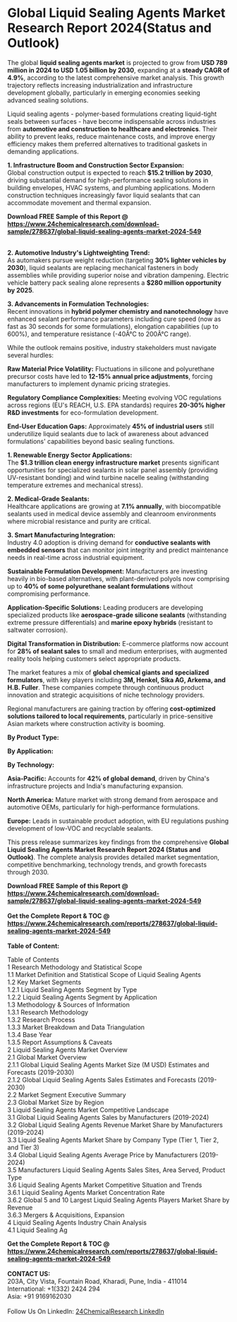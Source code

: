 <h1>Global Liquid Sealing Agents Market Research Report 2024(Status and Outlook)</h1><p>The global <strong>liquid sealing agents market</strong> is projected to grow from <strong>USD 789 million in 2024 to USD 1.05 billion by 2030</strong>, expanding at a <strong>steady CAGR of 4.9%</strong>, according to the latest comprehensive market analysis. This growth trajectory reflects increasing industrialization and infrastructure development globally, particularly in emerging economies seeking advanced sealing solutions.</p><p>Liquid sealing agents - polymer-based formulations creating liquid-tight seals between surfaces - have become indispensable across industries from <strong>automotive and construction to healthcare and electronics</strong>. Their ability to prevent leaks, reduce maintenance costs, and improve energy efficiency makes them preferred alternatives to traditional gaskets in demanding applications.</p><p><strong>1. Infrastructure Boom and Construction Sector Expansion:</strong><br>
Global construction output is expected to reach <strong>$15.2 trillion by 2030</strong>, driving substantial demand for high-performance sealing solutions in building envelopes, HVAC systems, and plumbing applications. Modern construction techniques increasingly favor liquid sealants that can accommodate movement and thermal expansion.</p><div><b>Download FREE Sample of this Report @ 
            <a href="https://www.24chemicalresearch.com/download-sample/278637/global-liquid-sealing-agents-market-2024-549">
            https://www.24chemicalresearch.com/download-sample/278637/global-liquid-sealing-agents-market-2024-549</a></b></div><br><p><strong>2. Automotive Industry's Lightweighting Trend:</strong><br>
As automakers pursue weight reduction (targeting <strong>30% lighter vehicles by 2030</strong>), liquid sealants are replacing mechanical fasteners in body assemblies while providing superior noise and vibration dampening. Electric vehicle battery pack sealing alone represents a <strong>$280 million opportunity by 2025</strong>.</p><p><strong>3. Advancements in Formulation Technologies:</strong><br>
Recent innovations in <strong>hybrid polymer chemistry and nanotechnology</strong> have enhanced sealant performance parameters including cure speed (now as fast as 30 seconds for some formulations), elongation capabilities (up to 600%), and temperature resistance (-40Â°C to 200Â°C range).</p><p>While the outlook remains positive, industry stakeholders must navigate several hurdles:</p><p><strong>Raw Material Price Volatility:</strong> Fluctuations in silicone and polyurethane precursor costs have led to <strong>12-15% annual price adjustments</strong>, forcing manufacturers to implement dynamic pricing strategies.</p><p><strong>Regulatory Compliance Complexities:</strong> Meeting evolving VOC regulations across regions (EU's REACH, U.S. EPA standards) requires <strong>20-30% higher R&amp;D investments</strong> for eco-formulation development.</p><p><strong>End-User Education Gaps:</strong> Approximately <strong>45% of industrial users</strong> still underutilize liquid sealants due to lack of awareness about advanced formulations' capabilities beyond basic sealing functions.</p><p><strong>1. Renewable Energy Sector Applications:</strong><br>
The <strong>$1.3 trillion clean energy infrastructure market</strong> presents significant opportunities for specialized sealants in solar panel assembly (providing UV-resistant bonding) and wind turbine nacelle sealing (withstanding temperature extremes and mechanical stress).</p><p><strong>2. Medical-Grade Sealants:</strong><br>
Healthcare applications are growing at <strong>7.1% annually</strong>, with biocompatible sealants used in medical device assembly and cleanroom environments where microbial resistance and purity are critical.</p><p><strong>3. Smart Manufacturing Integration:</strong><br>
Industry 4.0 adoption is driving demand for <strong>conductive sealants with embedded sensors</strong> that can monitor joint integrity and predict maintenance needs in real-time across industrial equipment.</p><p><strong>Sustainable Formulation Development:</strong> Manufacturers are investing heavily in bio-based alternatives, with plant-derived polyols now comprising up to <strong>40% of some polyurethane sealant formulations</strong> without compromising performance.</p><p><strong>Application-Specific Solutions:</strong> Leading producers are developing specialized products like <strong>aerospace-grade silicone sealants</strong> (withstanding extreme pressure differentials) and <strong>marine epoxy hybrids</strong> (resistant to saltwater corrosion).</p><p><strong>Digital Transformation in Distribution:</strong> E-commerce platforms now account for <strong>28% of sealant sales</strong> to small and medium enterprises, with augmented reality tools helping customers select appropriate products.</p><p>The market features a mix of <strong>global chemical giants and specialized formulators</strong>, with key players including <strong>3M, Henkel, Sika AG, Arkema, and H.B. Fuller</strong>. These companies compete through continuous product innovation and strategic acquisitions of niche technology providers.</p><p>Regional manufacturers are gaining traction by offering <strong>cost-optimized solutions tailored to local requirements</strong>, particularly in price-sensitive Asian markets where construction activity is booming.</p><p><strong>By Product Type:</strong></p><p><strong>By Application:</strong></p><p><strong>By Technology:</strong></p><p><strong>Asia-Pacific:</strong> Accounts for <strong>42% of global demand</strong>, driven by China's infrastructure projects and India's manufacturing expansion.</p><p><strong>North America:</strong> Mature market with strong demand from aerospace and automotive OEMs, particularly for high-performance formulations.</p><p><strong>Europe:</strong> Leads in sustainable product adoption, with EU regulations pushing development of low-VOC and recyclable sealants.</p><p>This press release summarizes key findings from the comprehensive <strong>Global Liquid Sealing Agents Market Research Report 2024 (Status and Outlook)</strong>. The complete analysis provides detailed market segmentation, competitive benchmarking, technology trends, and growth forecasts through 2030.</p><div><b>Download FREE Sample of this Report @ 
            <a href="https://www.24chemicalresearch.com/download-sample/278637/global-liquid-sealing-agents-market-2024-549">
            https://www.24chemicalresearch.com/download-sample/278637/global-liquid-sealing-agents-market-2024-549</a></b></div><br><div><b>Get the Complete Report & TOC @ 
            <a href="https://www.24chemicalresearch.com/reports/278637/global-liquid-sealing-agents-market-2024-549">
            https://www.24chemicalresearch.com/reports/278637/global-liquid-sealing-agents-market-2024-549</a></b></div><br>
            <b>Table of Content:</b><p>Table of Contents<br />
1 Research Methodology and Statistical Scope<br />
1.1 Market Definition and Statistical Scope of Liquid Sealing Agents<br />
1.2 Key Market Segments<br />
1.2.1 Liquid Sealing Agents Segment by Type<br />
1.2.2 Liquid Sealing Agents Segment by Application<br />
1.3 Methodology & Sources of Information<br />
1.3.1 Research Methodology<br />
1.3.2 Research Process<br />
1.3.3 Market Breakdown and Data Triangulation<br />
1.3.4 Base Year<br />
1.3.5 Report Assumptions & Caveats<br />
2 Liquid Sealing Agents Market Overview<br />
2.1 Global Market Overview<br />
2.1.1 Global Liquid Sealing Agents Market Size (M USD) Estimates and Forecasts (2019-2030)<br />
2.1.2 Global Liquid Sealing Agents Sales Estimates and Forecasts (2019-2030)<br />
2.2 Market Segment Executive Summary<br />
2.3 Global Market Size by Region<br />
3 Liquid Sealing Agents Market Competitive Landscape<br />
3.1 Global Liquid Sealing Agents Sales by Manufacturers (2019-2024)<br />
3.2 Global Liquid Sealing Agents Revenue Market Share by Manufacturers (2019-2024)<br />
3.3 Liquid Sealing Agents Market Share by Company Type (Tier 1, Tier 2, and Tier 3)<br />
3.4 Global Liquid Sealing Agents Average Price by Manufacturers (2019-2024)<br />
3.5 Manufacturers Liquid Sealing Agents Sales Sites, Area Served, Product Type<br />
3.6 Liquid Sealing Agents Market Competitive Situation and Trends<br />
3.6.1 Liquid Sealing Agents Market Concentration Rate<br />
3.6.2 Global 5 and 10 Largest Liquid Sealing Agents Players Market Share by Revenue<br />
3.6.3 Mergers & Acquisitions, Expansion<br />
4 Liquid Sealing Agents Industry Chain Analysis<br />
4.1 Liquid Sealing Ag</p><div><b>Get the Complete Report & TOC @ 
            <a href="https://www.24chemicalresearch.com/reports/278637/global-liquid-sealing-agents-market-2024-549">
            https://www.24chemicalresearch.com/reports/278637/global-liquid-sealing-agents-market-2024-549</a></b></div><br><b>CONTACT US:</b><br>
            203A, City Vista, Fountain Road, Kharadi, Pune, India - 411014<br>
            International: +1(332) 2424 294<br>
            Asia: +91 9169162030 <br><br>
            Follow Us On LinkedIn: <a href="https://www.linkedin.com/company/24chemicalresearch/">24ChemicalResearch LinkedIn</a>